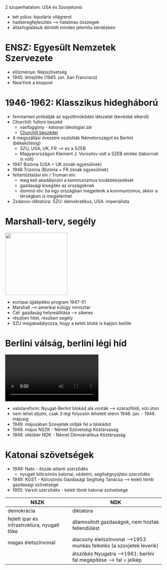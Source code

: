 2 szuperhatalom: USA és Szovjetunió
- két pólus: bipoláris világrend
- hadseregfejlesztés —> hatalmas összegek
- állásfoglalásuk döntött minden jelentős kérdésben

# ENSZ: Egyesült Nemzetek Szervezete

- előzménye: Népszövetség
- 1945\. létrejötte (1945. jún. San Francisco)
- NewYork a központ

# 1946-1962: Klasszikus hidegháború

- fenntartani próbálják az együttműködés látszatát (kevésbé sikerül)
- Churchill: fultoni beszéd
	- vasfüggöny - katonai ideológiai zár
	- [Churchill beszédei](https://archive.org/details/Winston_Churchill/)
- 4 megszállási övezetre osztották Németországot és Berlint (békekötésig)
	- SZU, USA, UK, FR —> ez a SZEB
	- Magyarországon Klement J. Vorosilov volt a SZEB elnöke (tábornok is volt)
- 1947 Bizónia (USA + UK zónák egyesülnek)
- 1948 Trizónia (Bizónia + FR zónák egyesülnek)
- feltartóztatási elv / Truman elv:
	- meg kell akadályozni a kommunizmus továbbterjedését
	- gazdasági kisegítés az országoknak
	- dominó elv: ha egy országban megjelenik a kommunizmus, akkor a térségben is megjelenhet
- Zsdanov-diktatúra: SZU: demokratikus, USA: imperialista

# Marshall-terv, segély

<img width=200 src="https://kajabi-storefronts-production.kajabi-cdn.com/kajabi-storefronts-production/file-uploads/themes/2153063724/settings_images/5a530ca-7c31-ac8c-a0e1-723d140abd_marshall_Plan_Poster.jpg">

- európai újjáépítési program 1947-51
- Marshall —> amerikai külügy miniszter
- Cél: gazdaság helyreállítása —> sikeres
- részben hitel, részben segély
- SZU megakadályozza, hogy a keleti blokk is kapjon belőle

# Berlini válság, berlini légi híd

<video controls src="https://upload.wikimedia.org/wikipedia/commons/3/32/Berlin_airlift.ogv"></video>

- valutareform: Nyugat-Berlint blokád alá vonták —> szárazföldi, vízi úton
- nem lehet eljutni, csak 3 légi folyosón lehetett elérni 1948. jún. - 1949. májusig
- 1949\. májusában Szovjetek oldják fel a blokádot
- 1949\. május NSZK - Német Szövetségi Köztársaság
- 1949\. október NDK - Német Demokratikus Köztársaság
# Katonai szövetségek

- 1949: Nato - észak-atlanti szerződés
	- nyugati kölcsönös katonai, védelmi, segítségnyújtási szerződés
- 1949: KGST - Kölcsönös Gazdasági Segítség Tanácsa —> keleti tömb gazdasági szövetsége
- 1955: Varsói szerződés - keleti tömb katonai szövetsége

| NSZK                                         | NDK                                                                 |
| -------------------------------------------- | ------------------------------------------------------------------- |
| demokrácia                                   | diktatúra                                                           |
| fejlett ipar és infrastruktúra, nyugati tőke | államosított gazdaságok, nem hoztak fellendülést                    |
| magas életszínvonal                          | alacsony életszínvonal —>1953 munkás felkelés (a szovjetek leverik) |
|                                              | átszökés Nyugatra —>1961: berlini fal megépítése —> fal = jelkép    |
